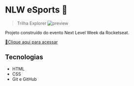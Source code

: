 # NLW eSports 🚀

> Trilha Explorer
![preview](/assets/preview.png)

Projeto construído do evento Next Level Week da Rocketseat.

[💜Clique aqui para acessar](https://arquivo.dev/t2/blank/nexlevelweek/index.html)

## Tecnologias

- HTML
- CSS
- Git e GitHub
